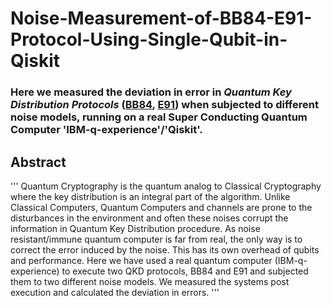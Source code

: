 # Noise-Measurement-of-BB84-E91-Protocol-Using-Single-Qubit-in-Qiskit


### Here we measured the deviation in error in _Quantum Key Distribution Protocols_ ([BB84](https://en.wikipedia.org/wiki/BB84), [E91](https://en.wikipedia.org/wiki/E91)) when subjected to different noise models, running on a real Super Conducting Quantum Computer 'IBM-q-experience'/'Qiskit'.

## Abstract
'''
Quantum Cryptography is the quantum analog to Classical Cryptography where the key distribution is an integral part of the algorithm. Unlike Classical Computers, Quantum Computers and channels are prone to the disturbances in the environment and often these noises corrupt the information in Quantum Key Distribution procedure. As noise resistant/immune quantum computer is far from real, the only way is to correct the error induced by the noise. This has its own overhead of qubits and performance. Here we have used a real quantum computer (IBM-q-experience) to execute two QKD protocols, BB84 and E91 and subjected them to two different noise models. We measured the systems post execution and calculated the deviation in errors.
'''
